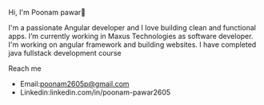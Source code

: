 Hi, I'm Poonam pawar👋

I'm a passionate Angular developer and I love building clean and functional apps.
I’m currently working in Maxus Technologies as software developer.
I'm working on angular framework and building websites.
I have completed java fullstack development course

 Reach me
- Email:poonam2605p@gmail.com
- Linkedin:linkedin.com/in/poonam-pawar2605


